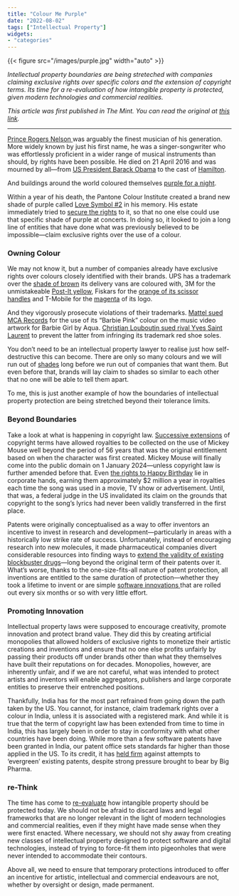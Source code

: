 ```yaml
---
title: "Colour Me Purple"
date: "2022-08-02"
tags: ["Intellectual Property"]
widgets: 
- "categories"
---
```


{{< figure src="/images/purple.jpg" width="auto" >}}

*Intellectual property boundaries are being streteched with companies claiming exclusive rights over specific colors and the extension of copyright terms. Its time for a re-evaluation of how intangible property is protected, given modern technologies and commercial realities.*

<!--more-->

*This article was first published in The Mint. You can read the original at [this link](https://www.livemint.com/opinion/columns/we-must-rethink-how-intellectual-property-is-protected-11659458126643.html).*

---

[Prince Rogers Nelson ](https://en.wikipedia.org/wiki/Prince_%28musician%29)was arguably the finest musician of his generation. More widely known by just his first name, he was a singer-songwriter who was effortlessly proficient in a wider range of musical instruments than should, by rights have been possible. He died on 21 April 2016 and was mourned by all—from [US President Barack Obama](https://www.rollingstone.com/politics/politics-news/president-obama-mourns-death-of-creative-icon-prince-173896/) to the cast of [Hamilton](https://www.facebook.com/watch/?v=1365251296835077).

And buildings around the world coloured themselves [purple for a night](https://archive.curbed.com/2016/4/22/11488014/prince-purple-monuments-tribute).

Within a year of his death, the Pantone Colour Institute created a brand new shade of purple called [Love Symbol #2](https://www.pantone.com/articles/news/pantone-color-institute-is-excited-to-announce-the-creation-of-love-symbol-2) in his memory. His estate immediately tried to [secure the rights](https://www.mmviplaw.com/seeing-purple-efforts-by-princes-estate-to-trademark-the-color-purple/) to it, so that no one else could use that specific shade of purple at concerts. In doing so, it looked to join a long line of entities that have done what was previously believed to be impossible—claim exclusive rights over the use of a colour.

### Owning Colour

We may not know it, but a number of companies already have exclusive rights over colours closely identified with their brands. UPS has a trademark over the [shade of brown](https://secureyourtrademark.com/blog/ups-brown/) its delivery vans are coloured with, 3M for the unmistakeable [Post-It yellow](https://trademarks.justia.com/902/87/post-90287831.html), Fiskars for the [orange of its scissor handles](https://www.wisbusiness.com/2008/fiskars-announces-trademark-on-iconic-orange-handles/) and T-Mobile for the [magenta](https://www.npr.org/2019/11/25/782723429/t-mobiles-parent-tells-small-firm-to-keep-its-hands-off-magenta) of its logo.

And they vigorously prosecute violations of their trademarks. [Mattel sued MCA Records](https://law.justia.com/cases/federal/district-courts/FSupp2/28/1120/2532136/) for the use of its “Barbie Pink” colour on the music video artwork for Barbie Girl by Aqua. [Christian Louboutin sued rival Yves Saint Laurent](https://casetext.com/case/christian-louboutin-sa-v-yves-saint-laurent-am-inc) to prevent the latter from infringing its trademark red shoe soles.

You don’t need to be an intellectual property lawyer to realise just how self-destructive this can become. There are only so many colours and we will run out of [shades](https://www.pantone.com/articles/technical/pantone-numbering-explained) long before we run out of companies that want them. But even before that, brands will lay claim to shades so similar to each other that no one will be able to tell them apart.

To me, this is just another example of how the boundaries of intellectual property protection are being stretched beyond their tolerance limits.

### Beyond Boundaries

Take a look at what is happening in copyright law. [Successive extensions](https://online.yu.edu/cardozo/blog/disney-influence-copyright-law) of copyright terms have allowed royalties to be collected on the use of Mickey Mouse well beyond the period of 56 years that was the original entitlement based on when the character was first created. Mickey Mouse will finally come into the public domain on 1 January 2024—unless copyright law is further amended before that. Even [the rights to Happy Birthday](https://priceonomics.com/who-owns-the-copyright-to-happy-birthday/) lie in corporate hands, earning them approximately $2 million a year in royalties each time the song was used in a movie, TV show or advertisement. Until, that was, a federal judge in the US invalidated its claim on the grounds that copyright to the song’s lyrics had never been validly transferred in the first place.

Patents were originally conceptualised as a way to offer inventors an incentive to invest in research and development—particularly in areas with a historically low strike rate of success. Unfortunately, instead of encouraging research into new molecules, it made pharmaceutical companies divert considerable resources into finding ways to [extend the validity of existing blockbuster drugs](https://www.biologx.com/blog/the-insulin-price-crises-what-is-patent-evergreening)—long beyond the original term of their patents over it. What’s worse, thanks to the one-size-fits-all nature of patent protection, all inventions are entitled to the same duration of protection—whether they took a lifetime to invent or are simple [software innovations ](https://www.gnu.org/philosophy/software-patents.en.html)that are rolled out every six months or so with very little effort.

### Promoting Innovation

Intellectual property laws were supposed to encourage creativity, promote innovation and protect brand value. They did this by creating artificial monopolies that allowed holders of exclusive rights to monetize their artistic creations and inventions and ensure that no one else profits unfairly by passing their products off under brands other than what they themselves have built their reputations on for decades. Monopolies, however, are inherently unfair, and if we are not careful, what was intended to protect artists and inventors will enable aggregators, publishers and large corporate entities to preserve their entrenched positions.

Thankfully, India has for the most part refrained from going down the path taken by the US. You cannot, for instance, claim trademark rights over a colour in India, unless it is associated with a registered mark. And while it is true that the term of copyright law has been extended from time to time in India, this has largely been in order to stay in conformity with what other countries have been doing. While more than a few software patents have been granted in India, our patent office sets standards far higher than those applied in the US. To its credit, it has [held firm](https://www.wsj.com/articles/SB10001424127887323296504578395672582230106) against attempts to ‘evergreen’ existing patents, despite strong pressure brought to bear by Big Pharma.

### re-Think

The time has come to [re-evaluate](https://www.popularmechanics.com/technology/gadgets/a8937/our-intellectual-property-laws-are-out-of-control-15467970/) how intangible property should be protected today. We should not be afraid to discard laws and legal frameworks that are no longer relevant in the light of modern technologies and commercial realities, even if they might have made sense when they were first enacted. Where necessary, we should not shy away from creating new classes of intellectual property designed to protect software and digital technologies, instead of trying to force-fit them into pigeonholes that were never intended to accommodate their contours.

Above all, we need to ensure that temporary protections introduced to offer an incentive for artistic, intellectual and commercial endeavours are not, whether by oversight or design, made permanent.

